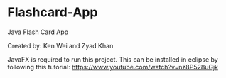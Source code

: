 # Flashcard-App
Java Flash Card App

Created by: Ken Wei and Zyad Khan

JavaFX is required to run this project. This can be installed in eclipse by following this tutorial: https://www.youtube.com/watch?v=nz8P528uGjk
